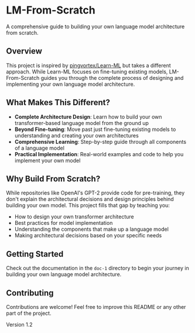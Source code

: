 # LM-From-Scratch

A comprehensive guide to building your own language model architecture from scratch.

## Overview

This project is inspired by [pingvortex/Learn-ML](https://github.com/pingvortex/Learn-ML) but takes a different approach. While Learn-ML focuses on fine-tuning existing models, LM-From-Scratch guides you through the complete process of designing and implementing your own language model architecture.

## What Makes This Different?

- **Complete Architecture Design**: Learn how to build your own transformer-based language model from the ground up
- **Beyond Fine-tuning**: Move past just fine-tuning existing models to understanding and creating your own architectures
- **Comprehensive Learning**: Step-by-step guide through all components of a language model
- **Practical Implementation**: Real-world examples and code to help you implement your own model

## Why Build From Scratch?

While repositories like OpenAI's GPT-2 provide code for pre-training, they don't explain the architectural decisions and design principles behind building your own model. This project fills that gap by teaching you:

- How to design your own transformer architecture
- Best practices for model implementation
- Understanding the components that make up a language model
- Making architectural decisions based on your specific needs

## Getting Started

Check out the documentation in the `doc-1` directory to begin your journey in building your own language model architecture.

## Contributing

Contributions are welcome! Feel free to improve this README or any other part of the project.

Version 1.2

